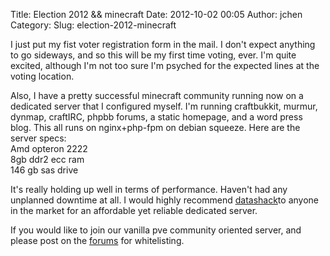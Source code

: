 Title: Election 2012 && minecraft
Date: 2012-10-02 00:05
Author: jchen
Category:
Slug: election-2012-minecraft

I just put my fist voter registration form in the mail. I don't expect
anything to go sideways, and so this will be my first time voting, ever.
I'm quite excited, although I'm not too sure I'm psyched for the
expected lines at the voting location.

Also, I have a pretty successful minecraft community running now on a
dedicated server that I configured myself. I'm running craftbukkit,
murmur, dynmap, craftIRC, phpbb forums, a static homepage, and a word
press blog. This all runs on nginx+php-fpm on debian squeeze. Here are
the server specs:  
Amd opteron 2222  
8gb ddr2 ecc ram  
146 gb sas drive

It's really holding up well in terms of performance. Haven't had any
unplanned downtime at all. I would highly recommend [datashack][]to
anyone in the market for an affordable yet reliable dedicated server.

If you would like to join our vanilla pve community oriented server, and
please post on the [forums][] for whitelisting.

  [datashack]: http://datashack.net
  [forums]: http://mc.voltaire.sh/forums
